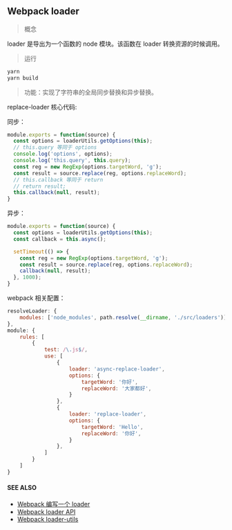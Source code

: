 ## Webpack loader

> 概念

loader 是导出为一个函数的 node 模块。该函数在 loader 转换资源的时候调用。

> 运行

```bash
yarn
yarn build
```

> 功能：实现了字符串的全局同步替换和异步替换。

replace-loader 核心代码:

同步：

```js
module.exports = function(source) {
  const options = loaderUtils.getOptions(this);
  // this.query 等同于 options
  console.log('options', options);
  console.log('this.query', this.query);
  const reg = new RegExp(options.targetWord, 'g');
  const result = source.replace(reg, options.replaceWord);
  // this.callback 等同于 return
  // return result;
  this.callback(null, result);
}
```

异步：

```js
module.exports = function(source) {
  const options = loaderUtils.getOptions(this);
  const callback = this.async();

  setTimeout(() => {
    const reg = new RegExp(options.targetWord, 'g');
    const result = source.replace(reg, options.replaceWord);
    callback(null, result);
  }, 1000);
}
```

webpack 相关配置：
```js
resolveLoader: {
    modules: ['node_modules', path.resolve(__dirname, './src/loaders')]
},
module: {
    rules: [
        {
            test: /\.js$/,
            use: [
                {
                    loader: 'async-replace-loader',
                    options: {
                        targetWord: '你好',
                        replaceWord: '大家都好',
                    }
                },
                {
                    loader: 'replace-loader',
                    options: {
                        targetWord: 'Hello',
                        replaceWord: '你好',
                    }
                },
            ]
        }
    ]
}
```
#### SEE ALSO

- [Webpack 编写一个 loader](https://webpack.docschina.org/contribute/writing-a-loader/)
- [Webpack loader API](https://www.webpackjs.com/api/loaders/)
- [Webpack loader-utils](https://github.com/webpack/loader-utils)
